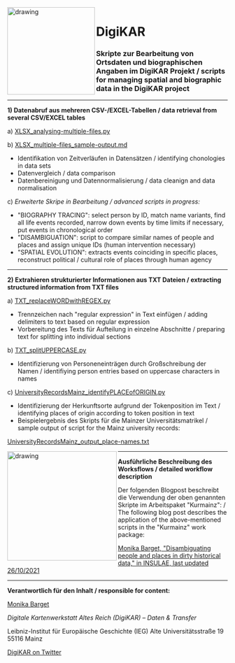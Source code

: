 <img src="https://github.com/ieg-dhr/DigiKAR/blob/main/DigiKAR_logo-small.png" alt="drawing" width="200" style="padding=10px" align="left"/>

# DigiKAR

### Skripte zur Bearbeitung von Ortsdaten und biographischen Angaben im DigiKAR Projekt / scripts for managing spatial and biographic data in the DigiKAR project

<hr>

**1) Datenabruf aus mehreren CSV-/EXCEL-Tabellen / data retrieval from several CSV/EXCEL tables**

a) [XLSX_analysing-multiple-files.py](https://github.com/ieg-dhr/DigiKAR/blob/main/XLSX_analysing-multiple-files.py) 

b) [XLSX_multiple-files_sample-output.md](https://github.com/ieg-dhr/DigiKAR/blob/main/XLSX_multiple-files_sample-output.md)

- Identifikation von Zeitverläufen in Datensätzen / identifying chonologies in data sets
- Datenvergleich / data comparison
- Datenbereinigung und Datennormalisierung / data cleanign and data normalisation

c) *Erweiterte Skripe in Bearbeitung / advanced scripts in progress:*

- "BIOGRAPHY TRACING": select person by ID, match name variants, find all life events recorded, narrow down events by time limits if necessary, put events in chronological order
- "DISAMBIGUATION": script to compare similar names of people and places and assign unique IDs (human intervention necessary)
- "SPATIAL EVOLUTION": extracts events coinciding in specific places, reconstruct political / cultural role of places through human agency

<hr>

**2) Extrahieren strukturierter Informationen aus TXT Dateien / extracting structured information from TXT files**

a) [TXT_replaceWORDwithREGEX.py](https://github.com/ieg-dhr/DigiKAR/blob/main/TXT_replaceWORDwithREGEX.py) 

- Trennzeichen nach "regular expression" in Text einfügen / adding delimiters to text based on regular expression
- Vorbereitung des Texts für Aufteilung in einzelne Abschnitte / preparing text for splitting into individual sections

b) [TXT_splitUPPERCASE.py](https://github.com/ieg-dhr/DigiKAR/blob/main/TXT_splitUPPERCASE.py)

- Identifizierung von Personeneinträgen durch Großschreibung der Namen / identifiying person entries based on uppercase characters in names

c) [UniversityRecordsMainz_identifyPLACEofORIGIN.py](https://github.com/ieg-dhr/DigiKAR/blob/main/UniversityRecordsMainz_identifyPLACEofORIGIN.py)

- Identifizierung der Herkunftsorte aufgrund der Tokenposition im Text / identifying places of origin according to token position in text
- Beispielergebnis des Skripts für die Mainzer Universitätsmatrikel / sample output of script for the Mainz university records: 

[UniversityRecordsMainz_output_place-names.txt](https://github.com/ieg-dhr/DigiKAR/blob/main/UniversityRecordsMainz_output_place-names.txt)

<img src="https://insulae.hypotheses.org/files/2021/10/INSULAE_featured-images_biographic-data-980x450.png" alt="drawing" width="250" align="left"/>

<hr>

**Ausführliche Beschreibung des Worksflows / detailed workflow description**

Der folgenden Blogpost beschreibt die Verwendung der oben genannten Skripte im Arbeitspaket "Kurmainz": / The following blog post describes the application of the above-mentioned scripts in the "Kurmainz" work package:

[Monika Barget, "Disambiguating people and places in dirty historical data," in INSULAE, last updated 26/10/2021](https://insulae.hypotheses.org/333)

<hr>

**Verantwortlich für den Inhalt / responsible for content:**

[Monika Barget](https://github.com/MonikaBarget)

*Digitale Kartenwerkstatt Altes Reich (DigiKAR) – Daten & Transfer* 

Leibniz-Institut für Europäische Geschichte (IEG) 
Alte Universitätsstraße 19 
55116 Mainz 

[DigiKAR on Twitter](https://twitter.com/digi_KAR)






